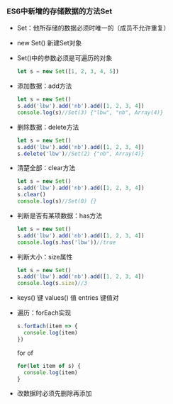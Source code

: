 ### ES6中新增的存储数据的方法Set

* Set：他所存储的数据必须时唯一的（成员不允许重复）

* new Set()       新建Set对象

* Set()中的参数必须是可遍历的对象

  ```` javascript
  let s = new Set([1, 2, 3, 4, 5])
  ````

* 添加数据：add方法

  ```` javascript
  let s = new Set()
  s.add('lbw').add('nb').add([1, 2, 3, 4])
  console.log(s)//Set(3) {"lbw", "nb", Array(4)}
  ````

* 删除数据：delete方法

  ```` javascript
  let s = new Set()
  s.add('lbw').add('nb').add([1, 2, 3, 4])
  s.delete('lbw')//Set(2) {"nb", Array(4)}
  ````

* 清楚全部：clear方法

  ```` javascript
  let s = new Set()
  s.add('lbw').add('nb').add([1, 2, 3, 4])
  s.clear()
  console.log(s)//Set(0) {}
  ````

* 判断是否有某项数据：has方法

  ```` javascript
  let s = new Set()
  s.add('lbw').add('nb').add([1, 2, 3, 4])
  console.log(s.has('lbw'))//true
  ````

* 判断大小：size属性

  ```` javascript
  let s = new Set()
  s.add('lbw').add('nb').add([1, 2, 3, 4])
  console.log(s.size)//3
  ````

* keys() 键        values() 值          entries  键值对

* 遍历：forEach实现

  ```` javascript
  s.forEach(item => {
  	console.log(item)
  })
  ````

  for of

  ``` javascript
  for(let item of s) {
  	console.log(item)
  }
  ```

* 改数据时必须先删除再添加
